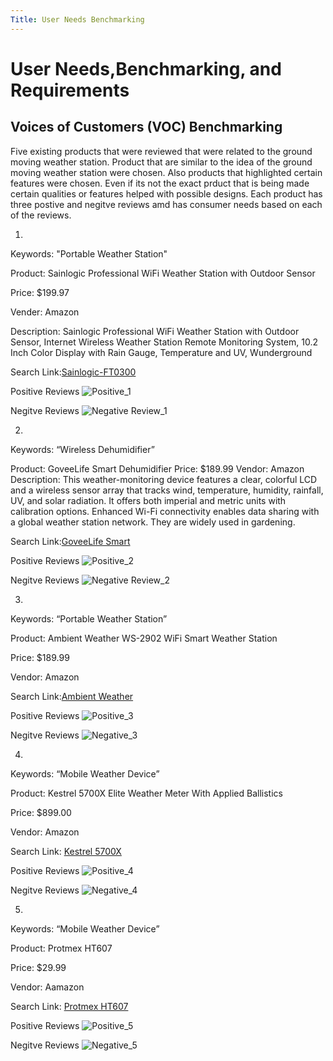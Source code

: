 ```yaml
---
Title: User Needs Benchmarking
---
```

# User Needs,Benchmarking, and Requirements 
## Voices of Customers (VOC) Benchmarking
Five existing products that were reviewed that were related to the ground moving weather station. Product that are similar to the idea of the ground moving weather station were chosen. Also products that highlighted certain features were chosen. Even if its not the exact prduct that is being made certain qualities or features helped with possible designs. Each product has three postive and negitve reviews amd has consumer needs based on each of the reviews.

1.

Keywords: "Portable Weather Station"

Product: Sainlogic Professional WiFi Weather Station with Outdoor Sensor

Price: $199.97

Vender: Amazon

Description: Sainlogic Professional WiFi Weather Station with Outdoor Sensor, Internet Wireless Weather Station Remote Monitoring System, 10.2 Inch Color Display with Rain Gauge, Temperature and UV, Wunderground

Search Link:[Sainlogic-FT0300](https://www.amazon.com/sainlogic-FT0300-Sainlogic-Weather-Station/dp/B0836FVVYZ/ref=cm_cr_arp_d_product_top?ie=UTF8)

Positive Reviews
![Positive_1](https://github.com/EGR314-Spring2024-Team303/EGR314-Spring2024-Team303.github.io/assets/156718379/e4cbe2b3-c947-420b-b9c7-6c773daefda1)

Negitve Reviews
![Negative Review_1](https://github.com/EGR314-Spring2024-Team303/EGR314-Spring2024-Team303.github.io/assets/156718379/79d601f5-39e8-4d3e-9a1b-663e2815d336)


2.

Keywords:  “Wireless Dehumidifier” 

Product: GoveeLife Smart Dehumidifier
Price: $189.99
Vendor: Amazon
Description: This weather-monitoring device features a clear, colorful LCD and a wireless sensor array that tracks wind, temperature, humidity, rainfall, UV, and solar radiation. It offers both imperial and metric units with calibration options. Enhanced Wi-Fi connectivity enables data sharing with a global weather station network. They are widely used in gardening. 	

Search Link:[GoveeLife Smart](https://www.amazon.com/Govee-Life-Dehumidifier-Continuous-Dehumidifiers/dp/B0BQMQPJXP/ref=sr_1_3_sspa?crid=1F9Z4FSWH740L&keywords=wireless+dehumidifier&qid=1705371036&sprefix=wireless+dehumidifier%2Caps%2C234&sr=8-3-spons&sp_csd=d2lkZ2V0TmFtZT1zcF9hdGY&psc=1)


Positive Reviews
![Positive_2](https://github.com/EGR314-Spring2024-Team303/EGR314-Spring2024-Team303.github.io/assets/156718379/db9dc61a-cb52-44e8-9c98-d33ee940c6e7)

Negitve Reviews
![Negative Review_2](https://github.com/EGR314-Spring2024-Team303/EGR314-Spring2024-Team303.github.io/assets/156718379/31eac0aa-793f-4bc4-9bbe-d11228e1cf4e)


3.
Keywords: “Portable Weather Station”

Product: Ambient Weather WS-2902 WiFi Smart Weather Station

Price: $189.99

Vendor: Amazon

Search Link:[Ambient Weather ](https://www.amazon.com/Ambient-Weather-WiFi-Station/dp/B01N5TEHLI)


Positive Reviews
![Positive_3](https://github.com/EGR314-Spring2024-Team303/EGR314-Spring2024-Team303.github.io/assets/156718379/6b19df34-fe8c-49d2-bcbf-eeb9f9be595b)

Negitve Reviews
![Negative_3](https://github.com/EGR314-Spring2024-Team303/EGR314-Spring2024-Team303.github.io/assets/156718379/100e2f35-825b-4a42-bff2-354f32dcbe01)


4.
Keywords: “Mobile Weather Device”

Product: Kestrel 5700X Elite Weather Meter With Applied Ballistics

Price: $899.00

Vendor: Amazon

Search Link: [Kestrel 5700X](https://kestrelballistics.com/kestrel-5700x-elite-weather-meter-with-applied-ballistics?gad_source=1&gclid=CjwKCAiA75itBhA6EiwAkho9e4X7sEAMWemyjE--m2s7cpRxll_mDtMk1_h_sYyflF0cai6n0jM-lBoCF-wQAvD_BwE)

Positive Reviews
![Positive_4](https://github.com/EGR314-Spring2024-Team303/EGR314-Spring2024-Team303.github.io/assets/156718379/3ba0951c-ace3-43b7-8ea4-f7cafdd973db)

Negitve Reviews
![Negative_4](https://github.com/EGR314-Spring2024-Team303/EGR314-Spring2024-Team303.github.io/assets/156718379/23e5b05a-0e22-4044-980c-c692ad359943)


5.

Keywords: “Mobile Weather Device”

Product: Protmex HT607

Price: $29.99

Vendor: Aamazon

Search Link: [Protmex HT607](https://www.amazon.com/Protmex-Temperature-Precision-Hygrometer-Thermometer/dp/B0BD7NQG2J/ref=asc_df_B0BD7NQG2J/?tag=hyprod-20&linkCode=df0&hvadid=632118739861&hvpos=&hvnetw=g&hvrand=4707338518576136231&hvpone=&hvptwo=&hvqmt=&hvdev=c&hvdvcmdl=&hvlocint=&hvlocphy=9030087&hvtargid=pla-1876874205962&psc=1&mcid=897ddb149aac355abde03b362e08e9e6&gclid=CjwKCAiA75itBhA6EiwAkho9e5Bj7soR1f_UIdCkTtghz46PJUXqdbV2vzPK7B3P0EGmfggI6NnZdRoC2qcQAvD_BwE)

Positive Reviews
![Positive_5](https://github.com/EGR314-Spring2024-Team303/EGR314-Spring2024-Team303.github.io/assets/156718379/adb5b8b6-a4a6-484d-b490-6cd6aa9d3972)

Negitve Reviews
![Negative_5](https://github.com/EGR314-Spring2024-Team303/EGR314-Spring2024-Team303.github.io/assets/156718379/d40a9abe-db2b-46ac-9219-fe4ebb9f4f19)
